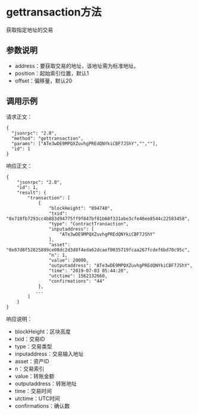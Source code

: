 # gettransaction方法

获取指定地址的交易

## 参数说明

- address：要获取交易的地址，该地址需为标准地址。
- position：起始索引位置，默认1
- offset：偏移量，默认20

## 调用示例

请求正文：

```
{
  "jsonrpc": "2.0",
  "method": "gettransaction",
  "params": ["ATe3wDE9MPQXZuvhgPREdQNYkiCBF7JShY","",""],
  "id": 1
}
```

响应正文：

```
{
    "jsonrpc": "2.0",
    "id": 1,
    "result": {
        "transaction": [
            {
                "blockHeight": "894740",
                "txid": "0x710fb7293cc4b883d94775ff9f847bf81b60f331abe3cfe48ee8544c22583458",
                "type": "ContractTransaction",
                "inputaddress": [
                    "ATe3wDE9MPQXZuvhgPREdQNYkiCBF7JShY"
                ],
                "asset": "0x07d8f52825899ce08dc2d3d8f4eda62dcaef0035719fcaa267fcdef6bd70c95c",
                "n": 1,
                "value": 20000,
                "outputaddress": "ATe3wDE9MPQXZuvhgPREdQNYkiCBF7JShY",
                "time": "2019-07-03 05:44:20",
                "utctime": 1562132660,
                "confirmations": "44"
            },
           ...
        ]
    }
}
```

响应说明：

- blockHeight：区块高度
- txid：交易ID
- type：交易类型
- inputaddress：交易输入地址
- asset：资产ID
- n：交易索引
- value：转账金额
- outputaddress：转账地址
- time：交易时间
- utctime：UTC时间
- confirmations：确认数